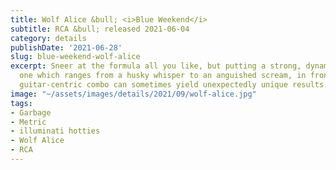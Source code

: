 ```yaml
---
title: Wolf Alice &bull; <i>Blue Weekend</i>
subtitle: RCA &bull; released 2021-06-04
category: details
publishDate: '2021-06-28'
slug: blue-weekend-wolf-alice
excerpt: Sneer at the formula all you like, but putting a strong, dynamic female voice,
  one which ranges from a husky whisper to an anguished scream, in front of a well-produced
  guitar-centric combo can sometimes yield unexpectedly unique results.
image: "~/assets/images/details/2021/09/wolf-alice.jpg"
tags:
- Garbage
- Metric
- illuminati hotties
- Wolf Alice
- RCA
---
```


